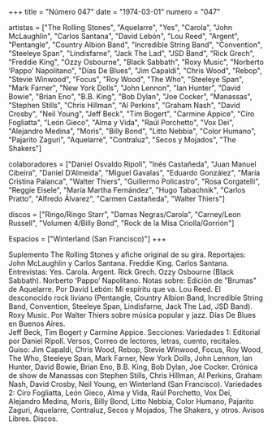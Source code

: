 +++
title = "Número 047"
date = "1974-03-01"
numero = "047"

artistas = ["The Rolling Stones", "Aquelarre", "Yes", "Carola", "John McLaughlin", "Carlos Santana", "David Lebón", "Lou Reed", "Argent", "Pentangle", "Country Albion Band", "Incredible String Band", "Convention", "Steeleye Span", "Lindisfarne", "Jack The Lad", "JSD Band", "Rick Grech", "Freddie King", "Ozzy Osbourne", "Black Sabbath", "Roxy Music", "Norberto ‘Pappo’ Napolitano", "Días De Blues", "Jim Capaldi", "Chris Wood", "Rebop", "Stevie Winwood", "Focus", "Roy Wood", "The Who", "Steeleye Span", "Mark Farner", "New York Dolls", "John Lennon", "Ian Hunter", "David Bowie", "Brian Eno", "B.B. King", "Bob Dylan", "Joe Cocker", "Manassas", "Stephen Stills", "Chris Hillman", "Al Perkins", "Graham Nash", "David Crosby", "Neil Young", "Jeff Beck", "Tim Bogert", "Carmine Appice", "Ciro Fogliatta", "León Gieco", "Alma y Vida", "Raúl Porchetto", "Vox Dei", "Alejandro Medina", "Moris", "Billy Bond", "Litto Nebbia", "Color Humano", "Pajarito Zaguri", "Aquelarre", "Contraluz", "Secos y Mojados", "The Shakers"]

colaboradores = ["Daniel Osvaldo Ripoll", "Inés Castañeda", "Juan Manuel Cibeira", "Daniel D’Almeida", "Miguel Gavalas", "Eduardo González", "María Cristina Palanca", "Walter Thiers", "Guillermo Policastro", "Rosa Corgatelli", "Reggie Eisele", "María Martha Fernández", "Hugo Tabachnik", "Carlos Pratto", "Alfredo Álvarez", "Carmen Castañeda", "Walter Thiers"]

discos = ["Ringo/Ringo Starr", "Damas Negras/Carola", "Carney/Leon Russell", "Volumen 4/Billy Bond", "Rock de la Misa Criolla/Gorrión"]

Espacios = ["Winterland (San Francisco)"]
+++

Suplemento The Rolling Stones y afiche original de su gira. 
Reportajes:
John McLaughlin y Carlos Santana. Freddie King. Carlos Santana.  
Entrevistas:
Yes. Carola. Argent. Rick Grech. Ozzy Osbourne (Black Sabbath). Norberto ‘Pappo’ Napolitano.
Notas sobre:
Edición de "Brumas" de Aquelarre. 
Por David Lebón: Mi espíritu que va. 
Lou Reed. 
El desconocido rock liviano (Pentangle, Country Albion Band, Incredible String Band, Convention, Steeleye Span, Lindisfarne, Jack The Lad, JSD Band).
Roxy Music. 
Por Walter Thiers sobre música popular y jazz. 
Días De Blues en Buenos Aires.  
Jeff Beck, Tim Bogert y Carmine Appice. 
Secciones:
Variedades 1: Editorial por Daniel Ripoll. Versos, Correo de lectores, letras, cuento, recitales. 
Guiso: Jim Capaldi, Chris Wood, Rebop, Stevie Winwood, Focus, Roy Wood, The Who, Steeleye Span, Mark Farner, New York Dolls, John Lennon, Ian Hunter, David Bowie, Brian Eno, B.B. King, Bob Dylan, Joe Cocker. Crónica de show de Manassas con Stephen Stills, Chris Hillman, Al Perkins, Graham Nash, David Crosby, Neil Young, en Winterland (San Francisco).
Variedades 2: Ciro Fogliatta, León Gieco, Alma y Vida, Raúl Porchetto, Vox Dei, Alejandro Medina, Moris, Billy Bond, Litto Nebbia, Color Humano, Pajarito Zaguri, Aquelarre, Contraluz, Secos y Mojados, The Shakers, y otros.
Avisos Libres. Discos. 
